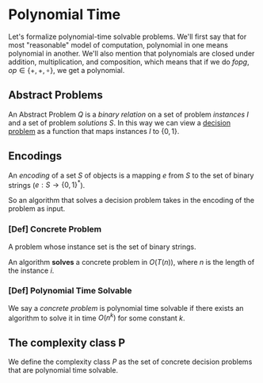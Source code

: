  # Polynomial Time

 Let's formalize polynomial-time solvable problems. We'll first say that for
 most "reasonable" model of computation, polynomial in one means polynomial in
 another. We'll also mention that polynomials are closed under addition,
 multiplication, and composition, which means that if we do $f op g, op \in
 \{+,+, \circ \}$, we get a polynomial.

## Abstract Problems

An Abstract Problem $Q$ is a _binary relation_ on a set of problem _instances_
$I$ and a set of problem _solutions_ $S$. In this way we can view a [decision
problem](np-intro.html#decision-problems) as a function that maps instances $I$
to $\{0,1\}$.

## Encodings

An _encoding_ of a set $S$ of objects is a mapping $e$ from $S$ to the set of
binary strings ($e: S \rightarrow \{0,1\}^*$).

So an algorithm that solves a decision problem takes in the encoding of the
problem as input.

### [Def] Concrete Problem

A problem whose instance set is the set of binary strings.

An algorithm **solves** a concrete problem in $O(T(n))$, where $n$ is the length 
of the instance $i$.

### [Def] Polynomial Time Solvable

We say a _concrete problem_ is polynomial time solvable if there exists an
algorithm to solve it in time $O(n^k)$ for some constant $k$.

## The complexity class P

We define the complexity class $P$ as the set of concrete decision problems that
are polynomial time solvable.

